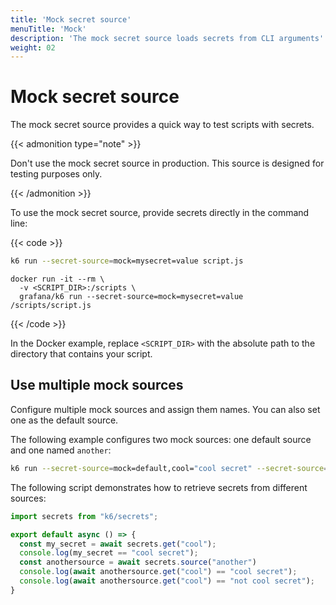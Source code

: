 ```yaml
---
title: 'Mock secret source'
menuTitle: 'Mock'
description: 'The mock secret source loads secrets from CLI arguments'
weight: 02
---
```


# Mock secret source

The mock secret source provides a quick way to test scripts with secrets.

{{< admonition type="note" >}}

Don't use the mock secret source in production. This source is designed for testing purposes only.

{{< /admonition >}}

To use the mock secret source, provide secrets directly in the command line:

{{< code >}}

```bash
k6 run --secret-source=mock=mysecret=value script.js
```

```docker
docker run -it --rm \
  -v <SCRIPT_DIR>:/scripts \
  grafana/k6 run --secret-source=mock=mysecret=value /scripts/script.js
```

{{< /code >}}

In the Docker example, replace `<SCRIPT_DIR>` with the absolute path to the directory that contains your script.

## Use multiple mock sources

Configure multiple mock sources and assign them names. You can also set one as the default source.

The following example configures two mock sources: one default source and one named `another`:

```bash
k6 run --secret-source=mock=default,cool="cool secret" --secret-source=mock=name=another,cool="not cool secret" multi-source.test.js
```

The following script demonstrates how to retrieve secrets from different sources:

<!-- md-k6:skip -->

```javascript
import secrets from "k6/secrets";

export default async () => {
  const my_secret = await secrets.get("cool");
  console.log(my_secret == "cool secret");
  const anothersource = await secrets.source("another")
  console.log(await anothersource.get("cool") == "cool secret");
  console.log(await anothersource.get("cool") == "not cool secret");
}
```
